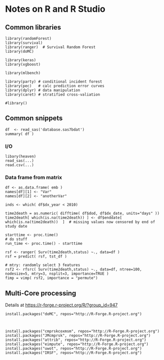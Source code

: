 # Notes on R and R Studio


## Common libraries

```
library(randomForest)
library(survival)
library(ranger)  # Survival Random Forest
library(doMC)

library(keras)
library(xgboost)

library(mlbench)

library(party) # conditional incident forest
library(pec)   # calc prediction error curves
library(dplyr) # data manipulation
library(caret) # stratified cross-valiation

#library()
```

## Common snippets

```
df  <- read_sas('database.sas7bdat')
summary( df )
```

### I/O

```
libary(heaven)
read_sas(...)
read.csv(...)
```

### Data frame from matrix

```
df <- as.data.frame( emb )
names[df][1] <- "Var"
names[df][2] <- "anotherVar"
```

```
inds <- which( df$dx_year < 2010)
```

```
time2death = as.numeric( difftime( df$dod, df$dx_date, units="days" ))
time2death[ which(is.na(time2death)) ] <- df$enddate[ which(is.na(time2death))  ]  # missing values now censored by end of study date
```

```
starttime <- proc.time()
# do stuff
run_time <- proc.time() - starttime
```

```
rsf <- ranger( Surv(time2death,status) ~., data=df )
rsf = predict( rsf, tst_df )

# mtry: randomly select 3 features
rsf2 <- rfsrc( Surv(time2death,status) ~., data=df, ntree=100, nodesize=5, mtry=3, nsplit=3, importance=TRUE )
fimp = vimp( rsf2, importance = "permute")
```


## Multi-Core processing

Details at https://r-forge.r-project.org/R/?group_id=947

```
install.packages("doMC", repos="http://R-Forge.R-project.org")



install.packages("cmprskcoxmsm", repos="http://R-Forge.R-project.org")
install.packages("JMcmprsk", repos="http://R-Forge.R-project.org")
install.packages("attrib", repos="http://R-Forge.R-project.org")
install.packages("eimpute", repos="http://R-Forge.R-project.org")
install.packages("uwot", repos="http://R-Forge.R-project.org")
install.packages("IRSF", repos="http://R-Forge.R-project.org")

```


